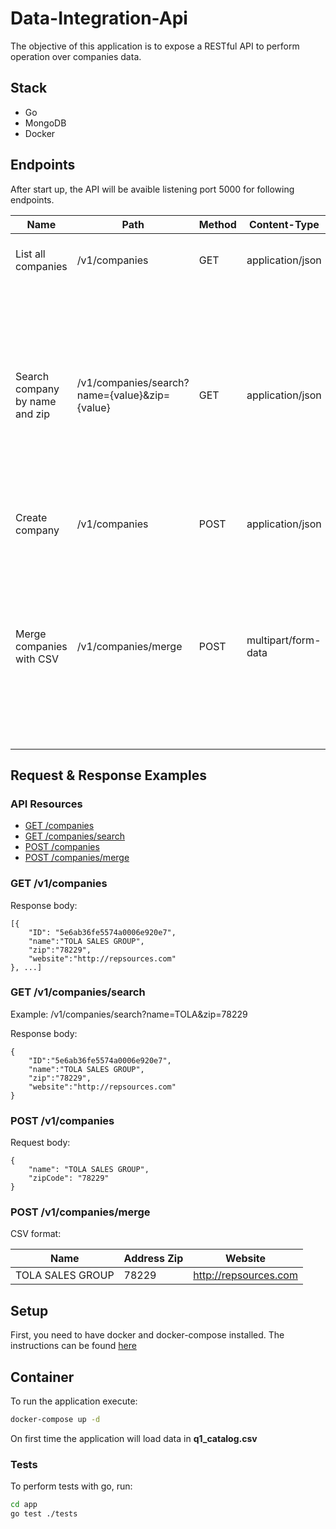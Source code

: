 # Data-Integration-Api

The objective of this application is to expose a RESTful API to perform operation over companies data.

## Stack
- Go
- MongoDB
- Docker

## Endpoints
After start up, the API will be avaible listening port 5000 for following endpoints.

| Name | Path | Method | Content-Type | Description |
| ------ | ------ | ------ | ------ | ------ |
| List all companies| /v1/companies | GET | application/json | Retrieve all companies stored in the database. |
| Search company by name and zip | /v1/companies/search?name={value}&zip={value} | GET | application/json | Provides information based on query parameters values. Parameter name can be part of the company's name but zip needs to be the entire zip code of the company. Both parameters must be send in the request. |
| Create company | /v1/companies | POST | application/json | Create a new company. See example [here](#post-v1companies)  |
| Merge companies with CSV | /v1/companies/merge | POST | multipart/form-data | Parses a valid CSV file and integrate its data with the existent records(Append website on existing records). If the record doesn't exist, it will be discarded. The key of the file must be named "csv". See example [here](#post-v1companiesmerge) |

## Request & Response Examples

### API Resources
- [GET /companies](#get-v1companies)
- [GET /companies/search](#get-v1companiessearch)
- [POST /companies](#post-v1companies)
- [POST /companies/merge](#post-v1companiesmerge)

### GET /v1/companies

Response body:

    [{
        "ID": "5e6ab36fe5574a0006e920e7",
        "name":"TOLA SALES GROUP",
        "zip":"78229",
        "website":"http://repsources.com"
    }, ...]

### GET /v1/companies/search

Example: /v1/companies/search?name=TOLA&zip=78229

Response body:

    {
        "ID":"5e6ab36fe5574a0006e920e7",
        "name":"TOLA SALES GROUP",
        "zip":"78229",
        "website":"http://repsources.com"
    }

### POST /v1/companies

Request body:

    {
        "name": "TOLA SALES GROUP",
        "zipCode": "78229"        
    }

### POST /v1/companies/merge

CSV format:
    
| Name | Address Zip | Website |
| ------ | ------ | ------ |
| TOLA SALES GROUP | 78229 | http://repsources.com |



## Setup

First, you need to have docker and docker-compose installed. The instructions can be found [here](https://docs.docker.com/install/)

## Container

To run the application execute:

```sh
docker-compose up -d
```
On first time the application will load data in **q1_catalog.csv**

### Tests

To perform tests with go, run:

```sh
cd app
go test ./tests
```